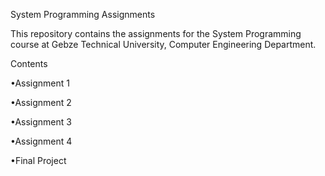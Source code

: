 System Programming Assignments

This repository contains the assignments for the System Programming course at Gebze Technical University, Computer Engineering Department.

Contents

•Assignment 1

•Assignment 2

•Assignment 3

•Assignment 4

•Final Project
